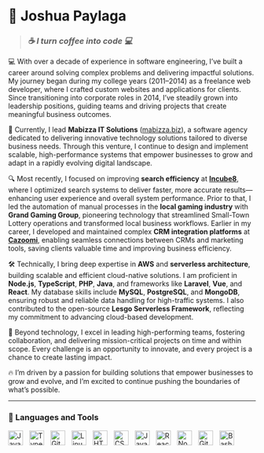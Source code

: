 # **🌟 Joshua Paylaga**

> ### *☕️ I turn coffee into code 💻*

💻 With over a decade of experience in software engineering, I’ve built a career around solving complex problems and delivering impactful solutions. My journey began during my college years (2011–2014) as a freelance web developer, where I crafted custom websites and applications for clients. Since transitioning into corporate roles in 2014, I’ve steadily grown into leadership positions, guiding teams and driving projects that create meaningful business outcomes.

🚀 Currently, I lead **Mabizza IT Solutions** ([mabizza.biz](https://mabizza.biz)), a software agency dedicated to delivering innovative technology solutions tailored to diverse business needs. Through this venture, I continue to design and implement scalable, high-performance systems that empower businesses to grow and adapt in a rapidly evolving digital landscape.

🔍 Most recently, I focused on improving **search efficiency** at **[Incube8](https://www.incube8.sg/)**, where I optimized search systems to deliver faster, more accurate results—enhancing user experience and overall system performance. Prior to that, I led the automation of manual processes in the **local gaming industry** with **Grand Gaming Group**, pioneering technology that streamlined Small-Town Lottery operations and transformed local business workflows. Earlier in my career, I developed and maintained complex **CRM integration platforms** at **[Cazoomi](https://www.cazoomi.com/)**, enabling seamless connections between CRMs and marketing tools, saving clients valuable time and improving business efficiency.

🛠️ Technically, I bring deep expertise in **AWS** and **serverless architecture**, building scalable and efficient cloud-native solutions. I am proficient in **Node.js**, **TypeScript**, **PHP**, **Java**, and frameworks like **Laravel**, **Vue**, and **React**. My database skills include **MySQL**, **PostgreSQL**, and **MongoDB**, ensuring robust and reliable data handling for high-traffic systems. I also contributed to the open-source **Lesgo Serverless Framework**, reflecting my commitment to advancing cloud-based development.

🤝 Beyond technology, I excel in leading high-performing teams, fostering collaboration, and delivering mission-critical projects on time and within scope. Every challenge is an opportunity to innovate, and every project is a chance to create lasting impact.

🔥 I’m driven by a passion for building solutions that empower businesses to grow and evolve, and I’m excited to continue pushing the boundaries of what’s possible.

---

### 🧰 Languages and Tools

<img align="left" alt="Java" width="30px" style="padding-right:10px;" src="https://cdn.jsdelivr.net/gh/devicons/devicon/icons/java/java-original.svg"/>
<img align="left" alt="TypeScript" width="30px" style="padding-right:10px;" src="https://cdn.jsdelivr.net/gh/devicons/devicon/icons/typescript/typescript-plain.svg" />
<img align="left" alt="Git" width="30px" style="padding-right:10px;" src="https://cdn.jsdelivr.net/gh/devicons/devicon/icons/git/git-original.svg" />
<img align="left" alt="Linux" width="30px" style="padding-right:10px;" src="https://cdn.jsdelivr.net/gh/devicons/devicon/icons/linux/linux-original.svg" />
<img align="left" alt="HTML" width="30px" style="padding-right:10px;" src="https://cdn.jsdelivr.net/gh/devicons/devicon/icons/html5/html5-plain.svg" />
<img align="left" alt="CSS" width="30px" style="padding-right:10px;" src="https://cdn.jsdelivr.net/gh/devicons/devicon/icons/css3/css3-plain.svg" />
<img align="left" alt="JavaScript" width="30px" style="padding-right:10px;" src="https://cdn.jsdelivr.net/gh/devicons/devicon/icons/javascript/javascript-plain.svg" />
<img align="left" alt="React" width="30px" style="padding-right:10px;" src="https://cdn.jsdelivr.net/gh/devicons/devicon/icons/react/react-original.svg" />
<img align="left" alt="NodeJS" width="30px" style="padding-right:10px;" src="https://cdn.jsdelivr.net/gh/devicons/devicon/icons/nodejs/nodejs-original.svg" />
<img align="left" alt="GitHub" width="30px" style="padding-right:10px;" src="https://cdn.jsdelivr.net/gh/devicons/devicon/icons/github/github-original.svg" />
<img align="left" alt="Bash" width="30px" style="padding-right:10px;" src="https://cdn.jsdelivr.net/gh/devicons/devicon/icons/bash/bash-original.svg" />
<br />
